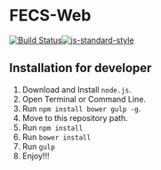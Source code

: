 FECS-Web
==========

[![Build Status](https://travis-ci.org/SixthFloor/FECS-Web.svg)](https://travis-ci.org/SixthFloor/FECS-Web)[![js-standard-style](https://img.shields.io/badge/code%20style-standard-brightgreen.svg?style=flat)](https://github.com/feross/standard)

## Installation for developer
1. Download and Install `node.js`.
2. Open Terminal or Command Line.
3. Run `npm install bower gulp -g`.
4. Move to this repository path.
5. Run `npm install`
6. Run `bower install`
7. Run `gulp`
8. Enjoy!!!